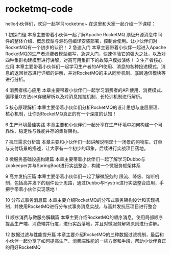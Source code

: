 # rocketmq-code
hello小伙伴们，欢迎一起学习rocketmq~ 在这里和大家一起介绍一下课程：

1 初探门径
本章主要带着小伙伴一起了解Apache RocketMQ 顶级开源消息中间件的整体介绍、概念模型与源码包编译安装部署，控制台使用。让小伙伴们对RocketMQ有一个初步的认识！
2 急速入门
本章主要带着小伙伴一起进入Apache RocketMQ的生产者消费者模型编写，急速入门，快速体验它的强大之处，以及对四种集群构建模型进行讲解，对高可用集群下的故障户模拟演练！
3 生产者核心应用
本章主要带着小伙伴们一起学习生产者的API使用、消息的各种投递模式，消息的返回状态进行详细的讲解，并对RocketMQ的主从同步机制、底层通信模块等进行分析。

4 消费者核心应用
本章主要带着小伙伴们一起学习消费者的API使用、消费模式、偏移量O方法set存储解析以及对消息推拉机制、长轮训机制进行解析。

5 核心原理解析
本章主要带着小伙伴们分析RocketMQ的设计思想与底层原理、核心机制，让你对RocketMQ真正的有一个深度的认知！

6 生产环境最佳实践
本章主要和小伙伴们一起分享在生产环境中如何构建一个可靠性、稳定性与性能并存的集群架构。

7 抗压需求分析篇
本章主要和小伙伴们一起讲解说明双十一场景的购物车、订单与支付场景的描述，让大家有一个初步的印象，后续进行实战项目落地。

8 微服务基础设施构建篇
本章主要带着小伙伴们一起了解学习Dubbo与zookeeper并与SpringBoot进行实战整合，构建一个微服务框架体系

9 高并发抗压篇
本章主要带着小伙伴们一起了解微服务的 限流、降级、熔断机制，包括高并发下的组件设计思路，通过Dubbo与Hystrix进行实战整合应用，手把手带着小伙伴实现落地！

10 分布式事务消息篇
本章主要介绍RocketMQ的分布式事务架构设计和实现机制，并使用RocketMQ进行分布式事务消息实战，与高并发抗压项目进行整合

11 顺序消费与微服务解耦篇
本章主要介绍RocketMQ的顺序消息，使用局部顺序提高生产端、消费端并行度，进行实战落地，并且对微服务解耦原则进行讲解。

12 数据过滤与性能提升篇
本章主要介绍RocketMQ的三种数据过滤机制，最后和小伙伴一起分享了如何提高生产、消费端性能的一些方案和手段，帮助小伙伴真正的用好RocketMQ

